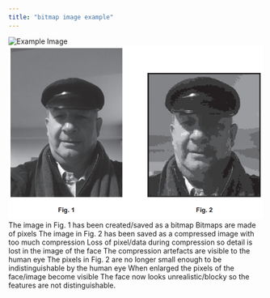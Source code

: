 ```yaml
---
title: "bitmap image example"
--- 
```



![Example Image](/content/notes/images/example.png)
![](/Images/Pasted-image-20210427103746.png)
The image in Fig. 1 has been created/saved as a bitmap
Bitmaps are made of pixels
The image in Fig. 2 has been saved as a compressed image with too
much compression
Loss of pixel/data during compression so detail is lost in the image of the
face
The compression artefacts are visible to the human eye
The pixels in Fig. 2 are no longer small enough to be indistinguishable by
the human eye
When enlarged the pixels of the face/image become visible
The face now looks unrealistic/blocky so the features are not
distinguishable.